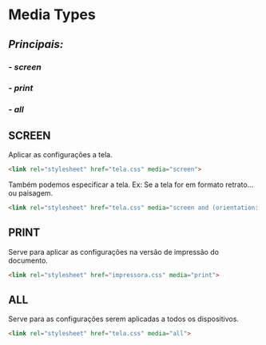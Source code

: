 # Media Types

## **_Principais:_**

### - _screen_

### - _print_

### - _all_

## SCREEN

Aplicar as configurações a tela.

```HTML
<link rel="stylesheet" href="tela.css" media="screen">
```

Também podemos especificar a tela. Ex: Se a tela for em formato retrato... ou paisagem.

```HTML
<link rel="stylesheet" href="tela.css" media="screen and (orientation: portrait) <!-- ou landscape-->" >
```

## PRINT

Serve para aplicar as configurações na versão de impressão do documento.

```HTML
<link rel="stylesheet" href="impressora.css" media="print">
```

## ALL

Serve para as configurações serem aplicadas a todos os dispositivos.

```HTML
<link rel="stylesheet" href="tela.css" media="all">
```
